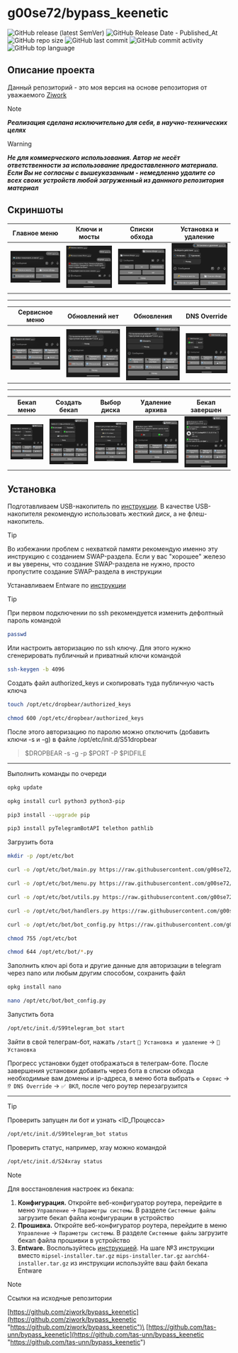 # g00se72/bypass_keenetic
![GitHub release (latest SemVer)](https://img.shields.io/github/v/release/g00se72/bypass_keenetic)
![GitHub Release Date - Published_At](https://img.shields.io/github/release-date/g00se72/bypass_keenetic)
![GitHub repo size](https://img.shields.io/github/repo-size/g00se72/bypass_keenetic)
![GitHub last commit](https://img.shields.io/github/last-commit/g00se72/bypass_keenetic)
![GitHub commit activity](https://img.shields.io/github/commit-activity/y/g00se72/bypass_keenetic)
![GitHub top language](https://img.shields.io/github/languages/top/g00se72/bypass_keenetic)

## Описание проекта

Данный репозиторий - это моя версия на основе репозитория от уважаемого [Ziwork](https://github.com/ziwork/bypass_keenetic "https://github.com/ziwork/bypass_keenetic")

> [!NOTE]  
> ***Реализация сделана исключительно для себя, в научно-технических целях***

> [!WARNING]
> ***Не для коммерческого использования. Автор не несёт ответственности за использование предоставленного материала. Если Вы не согласны с вышеуказанным - немедленно удалите со всех своих устройств любой загруженный из даннного репозитория материал***

## Скриншоты
| Главное меню | Ключи и мосты | Списки обхода | Установка и удаление |
|--------------|---------------|---------------|----------------------|
| ![Главное меню](https://raw.githubusercontent.com/g00se72/bypass_keenetic/e6698361cfea854c4eb049accd524c012df2c9a6/screens/MENU_MAIN.png) | ![Ключи и мосты](https://raw.githubusercontent.com/g00se72/bypass_keenetic/e6698361cfea854c4eb049accd524c012df2c9a6/screens/MENU_VLESS.png) | ![Списки обхода](https://raw.githubusercontent.com/g00se72/bypass_keenetic/e6698361cfea854c4eb049accd524c012df2c9a6/screens/MENU_BYPASS_FILES.png) | ![Установка и удаление](https://raw.githubusercontent.com/g00se72/bypass_keenetic/e6698361cfea854c4eb049accd524c012df2c9a6/screens/install_remove_menu.png) |

---

| Сервисное меню | Обновлений нет | Обновления | DNS Override |
|----------------|------------|------------------------|--------------|
| ![Сервисное меню](https://raw.githubusercontent.com/g00se72/bypass_keenetic/e6698361cfea854c4eb049accd524c012df2c9a6/screens/MENU_SERVICE.png) | ![Обновления](https://raw.githubusercontent.com/g00se72/bypass_keenetic/e6698361cfea854c4eb049accd524c012df2c9a6/screens/updates_menu.png) | ![Обновления (состояние)](https://raw.githubusercontent.com/g00se72/bypass_keenetic/e6698361cfea854c4eb049accd524c012df2c9a6/screens/updates_menu(need_update).png) | ![DNS Override](https://raw.githubusercontent.com/g00se72/bypass_keenetic/e6698361cfea854c4eb049accd524c012df2c9a6/screens/dns_override_menu.png) |

---

| Бекап меню | Создать бекап | Выбор диска | Удаление архива | Бекап завершен |
|------------|---------------|-------------|-----------------|----------------|
| ![Бекап меню](https://raw.githubusercontent.com/g00se72/bypass_keenetic/e6698361cfea854c4eb049accd524c012df2c9a6/screens/backup_menu.png) | ![Создать бекап](https://raw.githubusercontent.com/g00se72/bypass_keenetic/e6698361cfea854c4eb049accd524c012df2c9a6/screens/backup_menu(backup_state).png) | ![Выбор диска](https://raw.githubusercontent.com/g00se72/bypass_keenetic/e6698361cfea854c4eb049accd524c012df2c9a6/screens/drive_selection_menu.png) | ![Удаление архива](https://raw.githubusercontent.com/g00se72/bypass_keenetic/e6698361cfea854c4eb049accd524c012df2c9a6/screens/delete_archive_menu.png) | ![Бекап завершен](https://raw.githubusercontent.com/g00se72/bypass_keenetic/e6698361cfea854c4eb049accd524c012df2c9a6/screens/backup_done.png) |

## Установка

Подготавливаем USB-накопитель по [инструкции](https://help.keenetic.com/hc/ru/articles/360000184259-%D0%9A%D0%B0%D0%BA-%D0%BF%D0%BE%D0%B4%D0%B3%D0%BE%D1%82%D0%BE%D0%B2%D0%B8%D1%82%D1%8C-USB-%D0%BD%D0%B0%D0%BA%D0%BE%D0%BF%D0%B8%D1%82%D0%B5%D0%BB%D1%8C-%D0%B4%D0%BB%D1%8F-%D0%B8%D1%81%D0%BF%D0%BE%D0%BB%D1%8C%D0%B7%D0%BE%D0%B2%D0%B0%D0%BD%D0%B8%D1%8F-%D0%B2-%D0%BA%D0%B0%D1%87%D0%B5%D1%81%D1%82%D0%B2%D0%B5-%D1%85%D1%80%D0%B0%D0%BD%D0%B8%D0%BB%D0%B8%D1%89%D0%B0-%D0%B8-%D0%BE%D0%B4%D0%BD%D0%BE%D0%B2%D1%80%D0%B5%D0%BC%D0%B5%D0%BD%D0%BD%D0%BE-%D1%80%D0%B0%D1%81%D1%88%D0%B8%D1%80%D0%B5%D0%BD%D0%B8%D1%8F-%D0%BE%D0%B1%D1%8A%D0%B5%D0%BC%D0%B0-%D0%BE%D0%BF%D0%B5%D1%80%D0%B0%D1%82%D0%B8%D0%B2%D0%BD%D0%BE%D0%B9-%D0%BF%D0%B0%D0%BC%D1%8F%D1%82%D0%B8-%D0%B8%D0%BD%D1%82%D0%B5%D1%80%D0%BD%D0%B5%D1%82-%D1%86%D0%B5%D0%BD%D1%82%D1%80%D0%B0). В качестве USB-накопителя рекомендую использовать жесткий диск, а не флеш-накопитель.

> [!TIP]
> Во избежании проблем с нехваткой памяти рекомендую именно эту инструкцию с созданием SWAP-раздела. Если у вас "хорошее" железо и вы уверены, что создание SWAP-раздела не нужно, просто пропустите создание SWAP-раздела в инструкции

Устанавливаем Entware по [инструкции](https://help.keenetic.com/hc/ru/articles/360021214160-%D0%A3%D1%81%D1%82%D0%B0%D0%BD%D0%BE%D0%B2%D0%BA%D0%B0-%D1%81%D0%B8%D1%81%D1%82%D0%B5%D0%BC%D1%8B-%D0%BF%D0%B0%D0%BA%D0%B5%D1%82%D0%BE%D0%B2-%D1%80%D0%B5%D0%BF%D0%BE%D0%B7%D0%B8%D1%82%D0%BE%D1%80%D0%B8%D1%8F-Entware-%D0%BD%D0%B0-USB-%D0%BD%D0%B0%D0%BA%D0%BE%D0%BF%D0%B8%D1%82%D0%B5%D0%BB%D1%8C)

> [!TIP]
> При первом подключении по ssh рекомендуется изменить дефолтный пароль командой
> ```bash
> passwd
> ```
>
> Или настроить авторизацию по ssh ключу. Для этого нужно сгенерировать публичный и приватный ключи командой
> ```bash
> ssh-keygen -b 4096
> ```
>
> Создать файл authorized_keys и скопировать туда публичную часть ключа
> ```bash
> touch /opt/etc/dropbear/authorized_keys
> ```
> ```bash
> chmod 600 /opt/etc/dropbear/authorized_keys
> ```
>
> После этого авторизацию по паролю можно отключить (добавить ключи -s и -g) в файле /opt/etc/init.d/S51dropbear
> > $DROPBEAR -s -g -p $PORT -P $PIDFILE

---

Выполнить команды по очереди
```bash
opkg update
```
```bash
opkg install curl python3 python3-pip
```
```bash
pip3 install --upgrade pip
```
```bash
pip3 install pyTelegramBotAPI telethon pathlib
```

Загрузить бота
```bash
mkdir -p /opt/etc/bot
```
```bash
curl -o /opt/etc/bot/main.py https://raw.githubusercontent.com/g00se72/bypass_keenetic/main/bot3/main.py
```
```bash
curl -o /opt/etc/bot/menu.py https://raw.githubusercontent.com/g00se72/bypass_keenetic/main/bot3/menu.py
```
```bash
curl -o /opt/etc/bot/utils.py https://raw.githubusercontent.com/g00se72/bypass_keenetic/main/bot3/utils.py
```
```bash
curl -o /opt/etc/bot/handlers.py https://raw.githubusercontent.com/g00se72/bypass_keenetic/main/bot3/handlers.py
```
```bash
curl -o /opt/etc/bot/bot_config.py https://raw.githubusercontent.com/g00se72/bypass_keenetic/main/bot3/bot_config.py
```
```bash
chmod 755 /opt/etc/bot
```
```bash
chmod 644 /opt/etc/bot/*.py
```

Заполнить ключ api бота и другие данные для авторизации в telegram через nano или любым другим способом, сохранить файл
```bash
opkg install nano
```
```bash
nano /opt/etc/bot/bot_config.py
```

Запустить бота
```bash
/opt/etc/init.d/S99telegram_bot start
```

Зайти в свой телеграм-бот, нажать `/start`
`📲 Установка и удаление` -> `📲 Установка`

Прогресс установки будет отображаться в телеграм-боте. После завершения установки добавить через бота в списки обхода необходимые вам домены и ip-адреса, в меню бота выбрать `⚙️ Сервис` -> `⁉️ DNS Override` -> `✅ ВКЛ`, после чего роутер перезагрузится

---

> [!TIP]
> Проверить запущен ли бот и узнать <ID_Процесса>
> ```bash
> /opt/etc/init.d/S99telegram_bot status
> ```
> Проверить статус, например, xray можно командой
> ```bash
> /opt/etc/init.d/S24xray status
> ```


>[!NOTE]
>
> Для восстановления настроек из бекапа:
> 1) **Конфигурация.** Откройте веб-конфигуратор роутера, перейдите в меню `Управление` -> `Параметры системы`. В разделе `Системные файлы` загрузите бекап файла конфигурации в устройство
> 2) **Прошивка.** Откройте веб-конфигуратор роутера, перейдите в меню `Управление` -> `Параметры системы`. В разделе `Системные файлы` загрузите бекап файла прошивки в устройство
> 3) **Entware.** Воспользуйтесь [инструкцией](https://help.keenetic.com/hc/ru/articles/360021214160-%D0%A3%D1%81%D1%82%D0%B0%D0%BD%D0%BE%D0%B2%D0%BA%D0%B0-%D1%81%D0%B8%D1%81%D1%82%D0%B5%D0%BC%D1%8B-%D0%BF%D0%B0%D0%BA%D0%B5%D1%82%D0%BE%D0%B2-%D1%80%D0%B5%D0%BF%D0%BE%D0%B7%D0%B8%D1%82%D0%BE%D1%80%D0%B8%D1%8F-Entware-%D0%BD%D0%B0-USB-%D0%BD%D0%B0%D0%BA%D0%BE%D0%BF%D0%B8%D1%82%D0%B5%D0%BB%D1%8C). На шаге №3 инструкции вместо `mipsel-installer.tar.gz` `mips-installer.tar.gz` `aarch64-installer.tar.gz` из инструкции используйте ваш файл бекапа Entware

>[!NOTE]
>
> Ссылки на исходные репозитории
>
>[https://github.com/ziwork/bypass_keenetic](https://github.com/ziwork/bypass_keenetic "https://github.com/ziwork/bypass_keenetic")\
>[https://github.com/tas-unn/bypass_keenetic](https://github.com/tas-unn/bypass_keenetic "https://github.com/tas-unn/bypass_keenetic")

